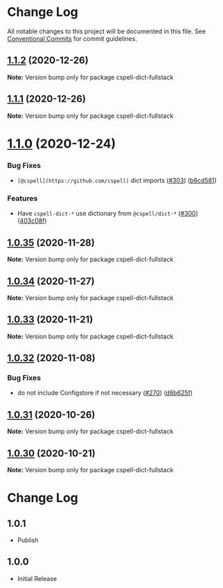 # Change Log

All notable changes to this project will be documented in this file.
See [Conventional Commits](https://conventionalcommits.org) for commit guidelines.

## [1.1.2](https://github.com/streetsidesoftware/cspell-dicts/compare/cspell-dict-fullstack@1.1.1...cspell-dict-fullstack@1.1.2) (2020-12-26)

**Note:** Version bump only for package cspell-dict-fullstack





## [1.1.1](https://github.com/streetsidesoftware/cspell-dicts/compare/cspell-dict-fullstack@1.1.0...cspell-dict-fullstack@1.1.1) (2020-12-26)

**Note:** Version bump only for package cspell-dict-fullstack





# [1.1.0](https://github.com/streetsidesoftware/cspell-dicts/compare/cspell-dict-fullstack@1.0.35...cspell-dict-fullstack@1.1.0) (2020-12-24)


### Bug Fixes

* `[@cspell](https://github.com/cspell)` dict imports ([#303](https://github.com/streetsidesoftware/cspell-dicts/issues/303)) ([b6cd581](https://github.com/streetsidesoftware/cspell-dicts/commit/b6cd58114caa8752fba69522e6b740a4be74dd6e))


### Features

* Have `cspell-dict-*` use dictionary from `@cspell/dict-*` ([#300](https://github.com/streetsidesoftware/cspell-dicts/issues/300)) ([403c08f](https://github.com/streetsidesoftware/cspell-dicts/commit/403c08fbd1d11a083f586e591b87ef9a47f71944))





## [1.0.35](https://github.com/streetsidesoftware/cspell-dicts/compare/cspell-dict-fullstack@1.0.34...cspell-dict-fullstack@1.0.35) (2020-11-28)

**Note:** Version bump only for package cspell-dict-fullstack





## [1.0.34](https://github.com/streetsidesoftware/cspell-dicts/compare/cspell-dict-fullstack@1.0.33...cspell-dict-fullstack@1.0.34) (2020-11-27)

**Note:** Version bump only for package cspell-dict-fullstack





## [1.0.33](https://github.com/streetsidesoftware/cspell-dicts/compare/cspell-dict-fullstack@1.0.32...cspell-dict-fullstack@1.0.33) (2020-11-21)

**Note:** Version bump only for package cspell-dict-fullstack

## [1.0.32](https://github.com/streetsidesoftware/cspell-dicts/compare/cspell-dict-fullstack@1.0.31...cspell-dict-fullstack@1.0.32) (2020-11-08)

### Bug Fixes

- do not include Configstore if not necessary ([#270](https://github.com/streetsidesoftware/cspell-dicts/issues/270)) ([d8b625f](https://github.com/streetsidesoftware/cspell-dicts/commit/d8b625f2f42d5cc6c4a9390216ac1e5037886e44))

## [1.0.31](https://github.com/streetsidesoftware/cspell-dicts/compare/cspell-dict-fullstack@1.0.30...cspell-dict-fullstack@1.0.31) (2020-10-26)

**Note:** Version bump only for package cspell-dict-fullstack

## [1.0.30](https://github.com/streetsidesoftware/cspell-dicts/compare/cspell-dict-fullstack@1.0.29...cspell-dict-fullstack@1.0.30) (2020-10-21)

**Note:** Version bump only for package cspell-dict-fullstack

# Change Log

## 1.0.1

- Publish

## 1.0.0

- Initial Release
